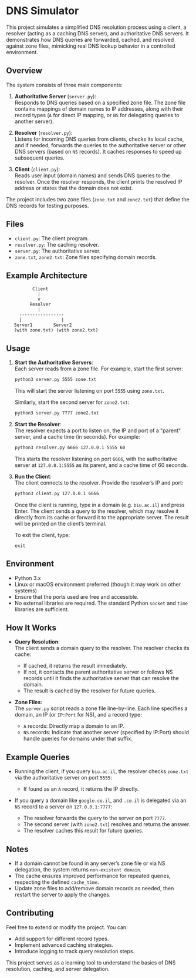 # DNS Simulator

This project simulates a simplified DNS resolution process using a client, a resolver (acting as a caching DNS server), and authoritative DNS servers. It demonstrates how DNS queries are forwarded, cached, and resolved against zone files, mimicking real DNS lookup behavior in a controlled environment.

## Overview

The system consists of three main components:

1. **Authoritative Server** (`server.py`):  
   Responds to DNS queries based on a specified zone file. The zone file contains mappings of domain names to IP addresses, along with their record types (`A` for direct IP mapping, or `NS` for delegating queries to another server).

2. **Resolver** (`resolver.py`):  
   Listens for incoming DNS queries from clients, checks its local cache, and if needed, forwards the queries to the authoritative server or other DNS servers (based on `NS` records). It caches responses to speed up subsequent queries.

3. **Client** (`client.py`):  
   Reads user input (domain names) and sends DNS queries to the resolver. Once the resolver responds, the client prints the resolved IP address or states that the domain does not exist.

The project includes two zone files (`zone.txt` and `zone2.txt`) that define the DNS records for testing purposes.

## Files

- `client.py`: The client program.
- `resolver.py`: The caching resolver.
- `server.py`: The authoritative server.
- `zone.txt`, `zone2.txt`: Zone files specifying domain records.

## Example Architecture

```
          Client
            |
            v
         Resolver
            |
     -----------------
     |               |
   Server1        Server2
   (with zone.txt) (with zone2.txt)
```

## Usage

1. **Start the Authoritative Servers**:  
   Each server reads from a zone file. For example, start the first server:
   ```bash
   python3 server.py 5555 zone.txt
   ```
   This will start the server listening on port `5555` using `zone.txt`.

   Similarly, start the second server for `zone2.txt`:
   ```bash
   python3 server.py 7777 zone2.txt
   ```

2. **Start the Resolver**:  
   The resolver expects a port to listen on, the IP and port of a "parent" server, and a cache time (in seconds). For example:
   ```bash
   python3 resolver.py 6666 127.0.0.1 5555 60
   ```
   This starts the resolver listening on port `6666`, with the authoritative server at `127.0.0.1:5555` as its parent, and a cache time of 60 seconds.

3. **Run the Client**:  
   The client connects to the resolver. Provide the resolver’s IP and port:
   ```bash
   python3 client.py 127.0.0.1 6666
   ```
   Once the client is running, type in a domain (e.g. `biu.ac.il`) and press Enter. The client sends a query to the resolver, which may resolve it directly from its cache or forward it to the appropriate server. The result will be printed on the client’s terminal.

   To exit the client, type:
   ```
   exit
   ```

## Environment

- Python 3.x
- Linux or macOS environment preferred (though it may work on other systems)
- Ensure that the ports used are free and accessible.
- No external libraries are required. The standard Python `socket` and `time` libraries are sufficient.

## How It Works

- **Query Resolution**:  
  The client sends a domain query to the resolver. The resolver checks its cache:
  - If cached, it returns the result immediately.
  - If not, it contacts the parent authoritative server or follows NS records until it finds the authoritative server that can resolve the domain.
  - The result is cached by the resolver for future queries.

- **Zone Files**:  
  The `server.py` script reads a zone file line-by-line. Each line specifies a domain, an IP (or `IP:Port` for NS), and a record type:
  - `A` records: Directly map a domain to an IP.
  - `NS` records: Indicate that another server (specified by IP:Port) should handle queries for domains under that suffix.

## Example Queries

- Running the client, if you query `biu.ac.il`, the resolver checks `zone.txt` via the authoritative server on port `5555`:
  - If found as an `A` record, it returns the IP directly.

- If you query a domain like `google.co.il`, and `.co.il` is delegated via an `NS` record to a server on `127.0.0.1:7777`:
  - The resolver forwards the query to the server on port `7777`.
  - The second server (with `zone2.txt`) resolves and returns the answer.
  - The resolver caches this result for future queries.

## Notes

- If a domain cannot be found in any server’s zone file or via NS delegation, the system returns `non-existent domain`.
- The cache ensures improved performance for repeated queries, respecting the defined `cache_time`.
- Update zone files to add/remove domain records as needed, then restart the server to apply the changes.

## Contributing

Feel free to extend or modify the project. You can:
- Add support for different record types.
- Implement advanced caching strategies.
- Introduce logging to track query resolution steps.

This project serves as a learning tool to understand the basics of DNS resolution, caching, and server delegation.
